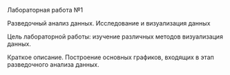 Лабораторная работа №1

Разведочный анализ данных. Исследование и визуализация данных

Цель лабораторной работы: изучение различных методов визуализация данных.

Краткое описание. Построение основных графиков, входящих в этап разведочного анализа данных.
